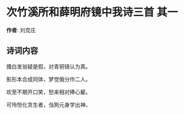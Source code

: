 # 次竹溪所和薛明府镜中我诗三首  其一

**作者**: 刘克庄

## 诗词内容

搔白发翁疑是假，对青铜镜认为真。

影形本合成同体，梦觉俄分作二人。

欢至不期开口笑，愁来相对捧心颦。

可怜怛化贪生者，刍狗元身学出神。


